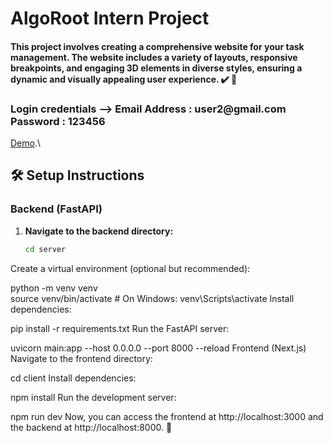 # AlgoRoot Intern Project

<h4>This project involves creating a comprehensive website for your task management. The website includes a variety of layouts, responsive breakpoints, and engaging 3D elements in diverse styles, ensuring a dynamic and visually appealing user experience. ✔️ 🚀</h4>  

<h3>
  Login credentials -->
  Email Address : user2@gmail.com
  Password : 123456
</h3>

[Demo](https://ez-task-pi.vercel.app).\

## 🛠️ Setup Instructions  

### Backend (FastAPI)  

1. **Navigate to the backend directory:**  
   ```sh
   cd server
Create a virtual environment (optional but recommended):


python -m venv venv  
source venv/bin/activate  # On Windows: venv\Scripts\activate
Install dependencies:


pip install -r requirements.txt
Run the FastAPI server:


uvicorn main:app --host 0.0.0.0 --port 8000 --reload
Frontend (Next.js)
Navigate to the frontend directory:


cd client
Install dependencies:


npm install
Run the development server:


npm run dev
Now, you can access the frontend at http://localhost:3000 and the backend at http://localhost:8000. 🚀

